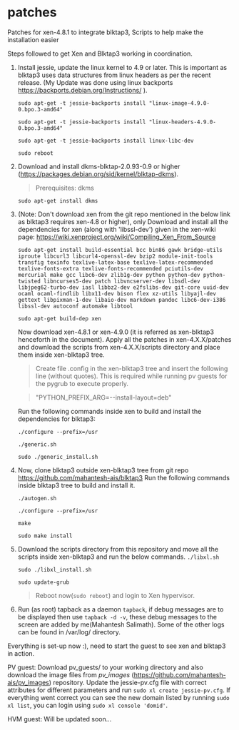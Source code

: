 # patches
Patches for xen-4.8.1 to integrate blktap3, Scripts to help make the installation easier

Steps followed to get Xen and Blktap3 working in coordination.

1. Install jessie, update the linux kernel to 4.9 or later. This is important as blktap3 uses data structures from linux headers as per the recent release. (My Update was done using linux backports https://backports.debian.org/Instructions/ ).

	`sudo apt-get -t jessie-backports install "linux-image-4.9.0-0.bpo.3-amd64"`

	`sudo apt-get -t jessie-backports install "linux-headers-4.9.0-0.bpo.3-amd64"`

	`sudo apt-get -t jessie-backports install linux-libc-dev`

	`sudo reboot`

2. Download and install dkms-blktap-2.0.93-0.9 or higher (https://packages.debian.org/sid/kernel/blktap-dkms).
	>Prerequisites: dkms
	
	`sudo apt-get install dkms`

3. (Note: Don't download xen from the git repo mentioned in the below link as blktap3 requires xen-4.8 or higher), only Download and install all the dependencies for xen (along with 'libssl-dev') given in the xen-wiki page:
	https://wiki.xenproject.org/wiki/Compiling_Xen_From_Source

	`sudo apt-get install build-essential bcc bin86 gawk bridge-utils iproute libcurl3 libcurl4-openssl-dev bzip2 module-init-tools transfig texinfo texlive-latex-base texlive-latex-recommended texlive-fonts-extra texlive-fonts-recommended pciutils-dev mercurial make gcc libc6-dev zlib1g-dev python python-dev python-twisted libncurses5-dev patch libvncserver-dev libsdl-dev libjpeg62-turbo-dev iasl libbz2-dev e2fslibs-dev git-core uuid-dev ocaml ocaml-findlib libx11-dev bison flex xz-utils libyajl-dev gettext libpixman-1-dev libaio-dev markdown pandoc libc6-dev-i386 libssl-dev autoconf automake libtool`

	`sudo apt-get build-dep xen`

 	Now download xen-4.8.1 or xen-4.9.0 (it is referred as xen-blktap3 henceforth in the document). Apply all the patches in xen-4.X.X/patches and download the scripts from xen-4.X.X/scripts directory and place them inside xen-blktap3 tree.

	> Create file .config in the xen-blktap3 tree and insert the following line (without quotes). This is required while running pv guests for the pygrub to execute properly.
	
	> "PYTHON_PREFIX_ARG=--install-layout=deb"

	Run the following commands inside xen to build and install the dependencies for blktap3:

	`./configure --prefix=/usr`

	`./generic.sh`

	`sudo ./generic_install.sh`

4. Now, clone blktap3 outside xen-blktap3 tree from git repo https://github.com/mahantesh-ais/blktap3
	Run the following commands inside blktap3 tree to build and install it.

	`./autogen.sh`

	`./configure --prefix=/usr`

	`make`

	`sudo make install`

5. Download the scripts directory from this repository and move all the scripts inside xen-blktap3 and run the below commands.
	`./libxl.sh`

	`sudo ./libxl_install.sh`

	`sudo update-grub`

	> Reboot now(`sudo reboot`) and login to Xen hypervisor.

6. Run (as root) tapback as a daemon `tapback`, if debug messages are to be displayed then use `tapback -d -v`, these debug messages to the screen are added by me(Mahantesh Salimath). Some of the other logs can be found in /var/log/ directory.

Everything is set-up now :), need to start the guest to see xen and blktap3 in action.

PV guest:
	Download pv_guests/ to your working directory and also download the image files from *pv_images* (https://github.com/mahantesh-ais/pv_images) repository. Update the jessie-pv.cfg file with correct attributes for different parameters and run `sudo xl create jessie-pv.cfg`. If everything went correct you can see the new domain listed by running `sudo xl list`, you can login using `sudo xl console 'domid'`.

HVM guest:
	Will be updated soon...
